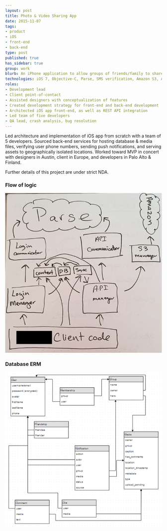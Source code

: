 ```yaml
---
layout: post
title: Photo & Video Sharing App
date: 2015-11-07
tags:
- product
- iOS
- front-end
- back-end
type: post
published: true
has_sidebar: true
group: work
blurb: An iPhone application to allow groups of friends/family to share images & video easily
technologies: iOS 7, Objective-C, Parse, SMS verification, Amazon S3, Amazon CloudFront, Core Data, Auto Layout, AFNetworking, collection views, CocoaPods, ReactiveCocoa, blocks, Git
roles:
- Development lead
- Client point-of-contact
- Assisted designers with conceptualization of features
- Created development strategy for front-end and back-end development
- Architected iOS app front-end, as well as REST API integration
- Led team of five developers
- QA lead, crash analysis, bug resolution
---
```


Led architecture and implementation of iOS app from scratch with a team of 5 developers. Sourced back-end services for hosting database &amp; media files, verifying user phone numbers, sending push notifications, and serving assets to geographically isolated locations. Worked toward MVP in concert with designers in Austin, client in Europe, and developers in Palo Alto &amp; Finland.

Further details of this project are under strict NDA.

### Flow of logic

![Logic Flow](/assets/images/social-network-logic-flow.png)

### Database ERM

![Database ERM](/assets/images/social-network-erm.png)
